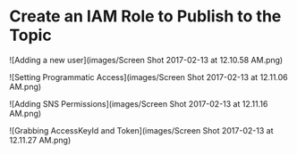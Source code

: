 
Create an IAM Role to Publish to the Topic
===

![Adding a new user](images/Screen Shot 2017-02-13 at 12.10.58 AM.png)

![Setting Programmatic Access](images/Screen Shot 2017-02-13 at 12.11.06 AM.png)

![Adding SNS Permissions](images/Screen Shot 2017-02-13 at 12.11.16 AM.png)

![Grabbing AccessKeyId and Token](images/Screen Shot 2017-02-13 at 12.11.27 AM.png)
